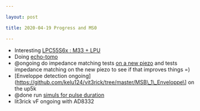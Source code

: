 ```yaml
---

layout: post

title: 2020-04-19 Progress and MS0

---
```



-   Interesting [LPC55S6x : M33 +
    LPU](https://www.nxp.com/docs/en/data-sheet/LPC55S6x.pdf)
-   Doing
    [echo-tomo](https://github.com/kelu124/echomods/blob/master/matty/20200418a/Readme.md)
-   @ongoing do impedance matching tests [on a new
    piezo](https://github.com/kelu124/echomods/blob/master/matty/20200416a/Readme.md)
    and tests impedance matching on the new piezo to see if that
    improves things =)
-   \[Enveloppe detection
    ongoing\](https://github.com/kelu124/vit3rick/tree/master/MSB\_1\_Enveloppe\]
    on the up5k
-   @done run [simuls for pulse
    duration](https://github.com/kelu124/echomods/blob/master/matty/20200418a/Readme.md)
-   lit3rick vF ongoing with AD8332

